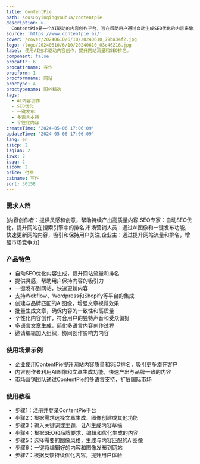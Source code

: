 ```yaml
---
title: ContentPie
path: sousuoyinqingyouhua/contentpie
description: >-
  ContentPie是一个AI驱动的内容创作平台，旨在帮助用户通过自动生成SEO优化的内容来增加有机流量和提升网站排名。它提供一站式SEO解决方案，减少用户在多个工具间切换的时间，同时提供灵感和创意，保持内容的吸引力。此外，ContentPie还提供与文章匹配的定制AI图像，支持多语言内容生成，以及与Webflow、Wordpress和Shopify等平台的集成，确保内容的快速发布和更新。
source: 'https://www.contentpie.ai/'
cover: /cover/20240610/6/10/20240610_79ba34f2.jpg
logo: /logo/20240610/6/10/20240610_03c46216.jpg
label: 使用AI技术驱动内容创作，提升网站流量和SEO排名。
component: false
procattr: 6
procattrname: 写作
procform: 1
procformname: 网站
proctype: 4
proctypename: 国外精选
tags:
  - AI内容创作
  - SEO优化
  - 一键发布
  - 多语言支持
  - 个性化内容
createTime: '2024-05-06 17:06:09'
updateTime: '2024-05-06 17:06:09'
lang: en
isicp: 2
isqian: 2
iswx: 2
isqq: 2
iscom: 2
price: 付费
catname: 写作
sort: 30158
---
```




### 需求人群
[内容创作者：提供灵感和创意，帮助持续产出高质量内容,SEO专家：自动SEO优化，提升网站在搜索引擎中的排名,市场营销人员：通过AI图像和一键发布功能，快速更新网站内容，吸引和保持用户关注,企业主：通过提升网站流量和排名，增强市场竞争力]

### 产品特色
* 自动SEO优化内容生成，提升网站流量和排名
* 提供灵感，帮助用户保持内容的吸引力
* 一键发布到网站，快速更新内容
* 支持Webflow、Wordpress和Shopify等平台的集成
* 创建与品牌匹配的AI图像，增强文章视觉效果
* 批量生成文章，确保内容的一致性和高质量
* 个性化内容创作，符合用户的独特声音和受众偏好
* 多语言文章生成，简化多语言内容创作过程
* 邀请编辑加入组织，协同创作影响力内容

### 使用场景示例
* 企业使用ContentPie提升网站内容质量和SEO排名，吸引更多潜在客户
* 内容创作者利用AI图像和文章生成功能，快速产出与品牌一致的内容
* 市场营销团队通过ContentPie的多语言支持，扩展国际市场

### 使用教程
* 步骤1：注册并登录ContentPie平台
* 步骤2：根据需求选择文章生成、图像创建或其他功能
* 步骤3：输入关键词或主题，让AI生成内容草稿
* 步骤4：根据SEO和品牌要求，编辑和优化生成的内容
* 步骤5：选择需要的图像风格，生成与内容匹配的AI图像
* 步骤6：一键将编辑好的内容和图像发布到网站
* 步骤7：根据反馈持续优化内容，提升用户体验

  

